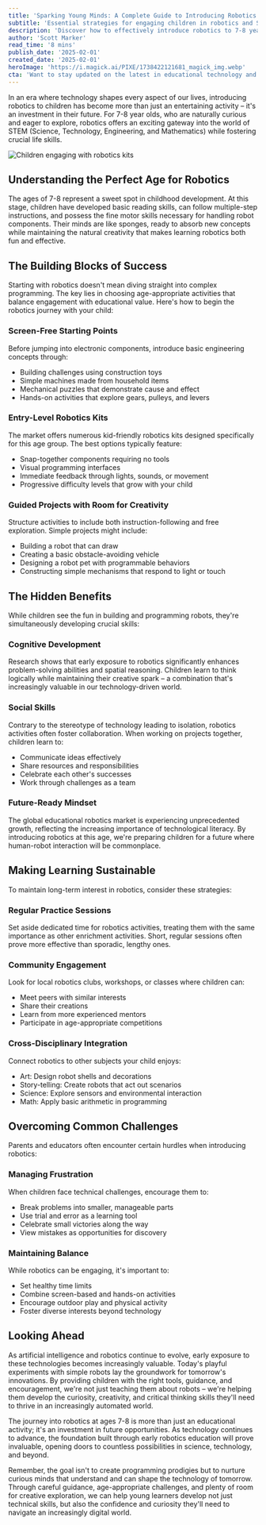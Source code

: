 ```yaml
---
title: 'Sparking Young Minds: A Complete Guide to Introducing Robotics to 7-8 Year Olds'
subtitle: 'Essential strategies for engaging children in robotics and STEM learning'
description: 'Discover how to effectively introduce robotics to 7-8 year olds through age-appropriate activities, structured learning, and creative exploration. Learn about the cognitive benefits, social skills development, and future opportunities that early robotics education can provide for young minds.'
author: 'Scott Marker'
read_time: '8 mins'
publish_date: '2025-02-01'
created_date: '2025-02-01'
heroImage: 'https://i.magick.ai/PIXE/1738422121681_magick_img.webp'
cta: 'Want to stay updated on the latest in educational technology and AI? Follow us on LinkedIn at [Magick AI](https://www.linkedin.com/company/magick-ai) for more insights into preparing the next generation for a tech-driven future!'
---
```


In an era where technology shapes every aspect of our lives, introducing robotics to children has become more than just an entertaining activity – it's an investment in their future. For 7-8 year olds, who are naturally curious and eager to explore, robotics offers an exciting gateway into the world of STEM (Science, Technology, Engineering, and Mathematics) while fostering crucial life skills.

![Children engaging with robotics kits](https://i.magick.ai/PIXE/1738422121684_magick_img.webp)

## Understanding the Perfect Age for Robotics

The ages of 7-8 represent a sweet spot in childhood development. At this stage, children have developed basic reading skills, can follow multiple-step instructions, and possess the fine motor skills necessary for handling robot components. Their minds are like sponges, ready to absorb new concepts while maintaining the natural creativity that makes learning robotics both fun and effective.

## The Building Blocks of Success

Starting with robotics doesn't mean diving straight into complex programming. The key lies in choosing age-appropriate activities that balance engagement with educational value. Here's how to begin the robotics journey with your child:

### Screen-Free Starting Points

Before jumping into electronic components, introduce basic engineering concepts through:
- Building challenges using construction toys
- Simple machines made from household items
- Mechanical puzzles that demonstrate cause and effect
- Hands-on activities that explore gears, pulleys, and levers

### Entry-Level Robotics Kits

The market offers numerous kid-friendly robotics kits designed specifically for this age group. The best options typically feature:
- Snap-together components requiring no tools
- Visual programming interfaces
- Immediate feedback through lights, sounds, or movement
- Progressive difficulty levels that grow with your child

### Guided Projects with Room for Creativity

Structure activities to include both instruction-following and free exploration. Simple projects might include:
- Building a robot that can draw
- Creating a basic obstacle-avoiding vehicle
- Designing a robot pet with programmable behaviors
- Constructing simple mechanisms that respond to light or touch

## The Hidden Benefits

While children see the fun in building and programming robots, they're simultaneously developing crucial skills:

### Cognitive Development

Research shows that early exposure to robotics significantly enhances problem-solving abilities and spatial reasoning. Children learn to think logically while maintaining their creative spark – a combination that's increasingly valuable in our technology-driven world.

### Social Skills

Contrary to the stereotype of technology leading to isolation, robotics activities often foster collaboration. When working on projects together, children learn to:
- Communicate ideas effectively
- Share resources and responsibilities
- Celebrate each other's successes
- Work through challenges as a team

### Future-Ready Mindset

The global educational robotics market is experiencing unprecedented growth, reflecting the increasing importance of technological literacy. By introducing robotics at this age, we're preparing children for a future where human-robot interaction will be commonplace.

## Making Learning Sustainable

To maintain long-term interest in robotics, consider these strategies:

### Regular Practice Sessions

Set aside dedicated time for robotics activities, treating them with the same importance as other enrichment activities. Short, regular sessions often prove more effective than sporadic, lengthy ones.

### Community Engagement

Look for local robotics clubs, workshops, or classes where children can:
- Meet peers with similar interests
- Share their creations
- Learn from more experienced mentors
- Participate in age-appropriate competitions

### Cross-Disciplinary Integration

Connect robotics to other subjects your child enjoys:
- Art: Design robot shells and decorations
- Story-telling: Create robots that act out scenarios
- Science: Explore sensors and environmental interaction
- Math: Apply basic arithmetic in programming

## Overcoming Common Challenges

Parents and educators often encounter certain hurdles when introducing robotics:

### Managing Frustration

When children face technical challenges, encourage them to:
- Break problems into smaller, manageable parts
- Use trial and error as a learning tool
- Celebrate small victories along the way
- View mistakes as opportunities for discovery

### Maintaining Balance

While robotics can be engaging, it's important to:
- Set healthy time limits
- Combine screen-based and hands-on activities
- Encourage outdoor play and physical activity
- Foster diverse interests beyond technology

## Looking Ahead

As artificial intelligence and robotics continue to evolve, early exposure to these technologies becomes increasingly valuable. Today's playful experiments with simple robots lay the groundwork for tomorrow's innovations. By providing children with the right tools, guidance, and encouragement, we're not just teaching them about robots – we're helping them develop the curiosity, creativity, and critical thinking skills they'll need to thrive in an increasingly automated world.

The journey into robotics at ages 7-8 is more than just an educational activity; it's an investment in future opportunities. As technology continues to advance, the foundation built through early robotics education will prove invaluable, opening doors to countless possibilities in science, technology, and beyond.

Remember, the goal isn't to create programming prodigies but to nurture curious minds that understand and can shape the technology of tomorrow. Through careful guidance, age-appropriate challenges, and plenty of room for creative exploration, we can help young learners develop not just technical skills, but also the confidence and curiosity they'll need to navigate an increasingly digital world.